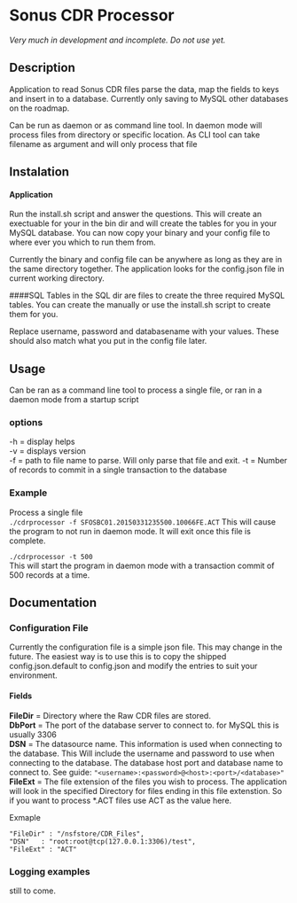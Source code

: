 
# Sonus CDR Processor
*Very much in development and incomplete. Do not use yet.*

## Description
Application to read Sonus CDR files parse the data, map the fields to keys and insert in to a database. 
Currently only saving to MySQL other databases on the roadmap.

Can be run as daemon or as command line tool. In daemon mode will process files from directory or specific location. As CLI tool can take filename as argument and will only process that file

## Instalation
#### Application
Run the install.sh script and answer the questions. This will create an exectuable for your in the bin dir and will create the tables for you in your MySQL database. You can now copy your binary and your config file to where ever you which to run them from. 

Currently the binary and config file can be anywhere as long as they are in the same directory together. The application looks for the config.json file in current working directory.   

####SQL Tables
in the SQL dir are files to create the three required MySQL tables. You can create the manually or use the install.sh script to create them for you.

Replace username, password and databasename with your values. These should also match what you put in the config file later. 

## Usage  
Can be ran as a command line tool to process a single file, or ran in a daemon mode from a startup script

### options
-h = display helps  
-v  = displays version  
-f = path to file name to parse. Will only parse that file and exit. 
-t = Number of records to commit in a single transaction to the database

### Example  
Process a single file  
`./cdrprocessor -f SFOSBC01.20150331235500.10066FE.ACT`
This will cause the program to not run in daemon mode. It will exit once this file is complete.

`./cdrprocessor -t 500`  
This will start the program in daemon mode with a transaction commit of 500 records at a time.

## Documentation

### Configuration File
Currently the configuration file is a simple json file. This may change in the future. The easiest way is to use this is to copy the shipped config.json.default to config.json and modify the entries to suit your environment. 

#### Fields
__FileDir__  = Directory where the Raw CDR files are stored.  
__DbPort__ = The port of the database server to connect to. for MySQL this is usually 3306  
__DSN__ = The datasource name. This information is used when connecting to the database. This Will include the username and password to use when connecting to the database. The database host port and database name to connect to. See guide: `"<username>:<password>@<host>:<port>/<database>"`
__FileExt__ = The file extension of the files you wish to process. The application will look in the specified Directory for files ending in this file extenstion. So if you want to process *.ACT files use ACT as the value here. 


Exmaple  

    "FileDir" : "/nsfstore/CDR_Files",  
    "DSN"   : "root:root@tcp(127.0.0.1:3306)/test",
    "FileExt" : "ACT"

### Logging examples
still to come.


